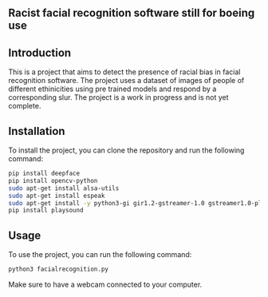 ## Racist facial recognition software still for boeing use


## Introduction
This is a project that aims to detect the presence of racial bias in facial recognition software. The project uses a dataset of images of people of different ethinicities using pre trained models and respond by a corresponding slur. The project is a work in progress and is not yet complete.

## Installation
To install the project, you can clone the repository and run the following command:
```bash
pip install deepface
pip install opencv-python
sudo apt-get install alsa-utils
sudo apt-get install espeak
sudo apt-get install -y python3-gi gir1.2-gstreamer-1.0 gstreamer1.0-plugins-base gstreamer1.0-plugins-good gstreamer1.0-plugins-bad gstreamer1.0-plugins-ugly gstreamer1.0-libav
pip install playsound
```

## Usage
To use the project, you can run the following command:
```bash
python3 facialrecognition.py
```
Make sure to have a webcam connected to your computer.